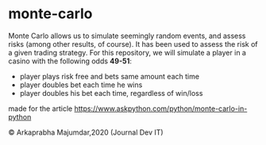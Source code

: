 # monte-carlo
Monte Carlo allows us to simulate seemingly random events, and assess risks (among other results, of course). It has been used to assess the risk of a given trading strategy.
For this repository, we will simulate a player in a casino with the following odds <b>49-51</b>:
<ul>
  <li>player plays risk free and bets same amount each time</li>
  <li>player doubles bet each time he wins</li>
  <li>player doubles his bet each time, regardless of win/loss</li>
</ul>

made for the article https://www.askpython.com/python/monte-carlo-in-python

© Arkaprabha Majumdar,2020 (Journal Dev IT)
